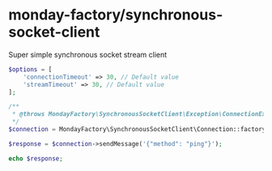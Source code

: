 # monday-factory/synchronous-socket-client

Super simple synchronous socket stream client

```php
$options = [
	'connectionTimeout' => 30, // Default value
	'streamTimeout' => 30, // Default value
];

/**
 * @throws MondayFactory\SynchronousSocketClient\Exception\ConnectionException
 */
$connection = MondayFactory\SynchronousSocketClient\Connection::factory('tcp://my.super.server:12345', $options);

$response = $connection->sendMessage('{"method": "ping"}');

echo $response;
```
